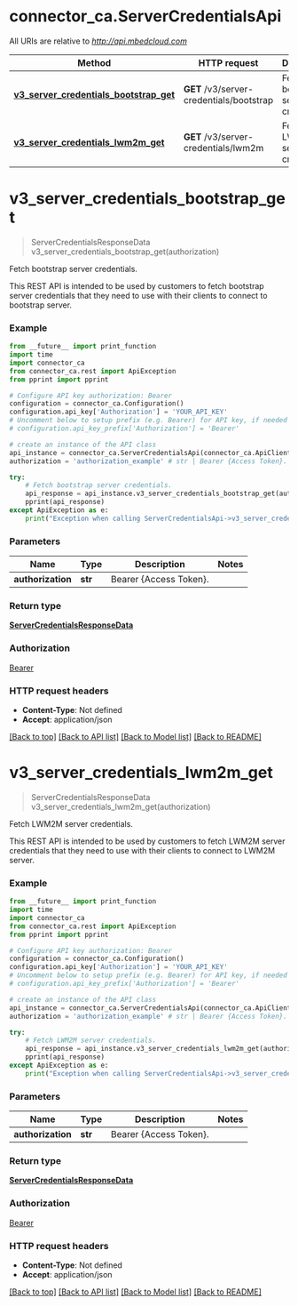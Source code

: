 # connector_ca.ServerCredentialsApi

All URIs are relative to *http://api.mbedcloud.com*

Method | HTTP request | Description
------------- | ------------- | -------------
[**v3_server_credentials_bootstrap_get**](ServerCredentialsApi.md#v3_server_credentials_bootstrap_get) | **GET** /v3/server-credentials/bootstrap | Fetch bootstrap server credentials.
[**v3_server_credentials_lwm2m_get**](ServerCredentialsApi.md#v3_server_credentials_lwm2m_get) | **GET** /v3/server-credentials/lwm2m | Fetch LWM2M server credentials.


# **v3_server_credentials_bootstrap_get**
> ServerCredentialsResponseData v3_server_credentials_bootstrap_get(authorization)

Fetch bootstrap server credentials.

This REST API is intended to be used by customers to fetch bootstrap server credentials that they need to use with their clients to connect to bootstrap server. 

### Example 
```python
from __future__ import print_function
import time
import connector_ca
from connector_ca.rest import ApiException
from pprint import pprint

# Configure API key authorization: Bearer
configuration = connector_ca.Configuration()
configuration.api_key['Authorization'] = 'YOUR_API_KEY'
# Uncomment below to setup prefix (e.g. Bearer) for API key, if needed
# configuration.api_key_prefix['Authorization'] = 'Bearer'

# create an instance of the API class
api_instance = connector_ca.ServerCredentialsApi(connector_ca.ApiClient(configuration))
authorization = 'authorization_example' # str | Bearer {Access Token}. 

try: 
    # Fetch bootstrap server credentials.
    api_response = api_instance.v3_server_credentials_bootstrap_get(authorization)
    pprint(api_response)
except ApiException as e:
    print("Exception when calling ServerCredentialsApi->v3_server_credentials_bootstrap_get: %s\n" % e)
```

### Parameters

Name | Type | Description  | Notes
------------- | ------------- | ------------- | -------------
 **authorization** | **str**| Bearer {Access Token}.  | 

### Return type

[**ServerCredentialsResponseData**](ServerCredentialsResponseData.md)

### Authorization

[Bearer](../README.md#Bearer)

### HTTP request headers

 - **Content-Type**: Not defined
 - **Accept**: application/json

[[Back to top]](#) [[Back to API list]](../README.md#documentation-for-api-endpoints) [[Back to Model list]](../README.md#documentation-for-models) [[Back to README]](../README.md)

# **v3_server_credentials_lwm2m_get**
> ServerCredentialsResponseData v3_server_credentials_lwm2m_get(authorization)

Fetch LWM2M server credentials.

This REST API is intended to be used by customers to fetch LWM2M server credentials that they need to use with their clients to connect to LWM2M server. 

### Example 
```python
from __future__ import print_function
import time
import connector_ca
from connector_ca.rest import ApiException
from pprint import pprint

# Configure API key authorization: Bearer
configuration = connector_ca.Configuration()
configuration.api_key['Authorization'] = 'YOUR_API_KEY'
# Uncomment below to setup prefix (e.g. Bearer) for API key, if needed
# configuration.api_key_prefix['Authorization'] = 'Bearer'

# create an instance of the API class
api_instance = connector_ca.ServerCredentialsApi(connector_ca.ApiClient(configuration))
authorization = 'authorization_example' # str | Bearer {Access Token}. 

try: 
    # Fetch LWM2M server credentials.
    api_response = api_instance.v3_server_credentials_lwm2m_get(authorization)
    pprint(api_response)
except ApiException as e:
    print("Exception when calling ServerCredentialsApi->v3_server_credentials_lwm2m_get: %s\n" % e)
```

### Parameters

Name | Type | Description  | Notes
------------- | ------------- | ------------- | -------------
 **authorization** | **str**| Bearer {Access Token}.  | 

### Return type

[**ServerCredentialsResponseData**](ServerCredentialsResponseData.md)

### Authorization

[Bearer](../README.md#Bearer)

### HTTP request headers

 - **Content-Type**: Not defined
 - **Accept**: application/json

[[Back to top]](#) [[Back to API list]](../README.md#documentation-for-api-endpoints) [[Back to Model list]](../README.md#documentation-for-models) [[Back to README]](../README.md)


